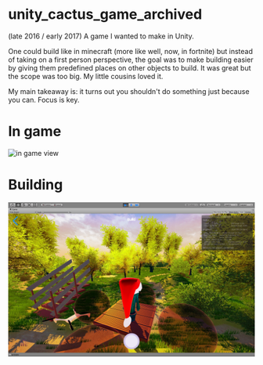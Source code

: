 # unity_cactus_game_archived

(late 2016 / early 2017)
A game I wanted to make in Unity.

One could build like in minecraft (more like well, now, in fortnite) but instead of taking on a first person perspective, the goal was to make building easier by giving them predefined places on other objects to build. 
It was great but the scope was too big. My little cousins loved it.

My main takeaway is: it turns out you shouldn't do something just because you can. Focus is key.

# In game
![in game view](ingame1.png)

# Building
![building](building.jpg)
